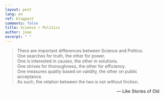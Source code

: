 ```yaml
---
layout: post
lang: en
ref: blogpost
comments: false
title: Science / Politics
author: joao
excerpt: " "
---
```



> There are important differences between Science and Politics.  
> One searches for truth, the other for power.  
> One is interested in causes, the other in solutions.  
> One strives for thoroughness, the other for efficiency.  
> One measures quality based on validity, the other on public acceptance.  
> As such, the relation between the two is not without friction.


<div style="text-align: right">
&mdash; Like Stories of Old
<a href="https://www.youtube.com/channel/UCs7nPQIEba0T3tGOWWsZpJQ"><i class="fas fa-link fa-sm"></i></a>
</div>